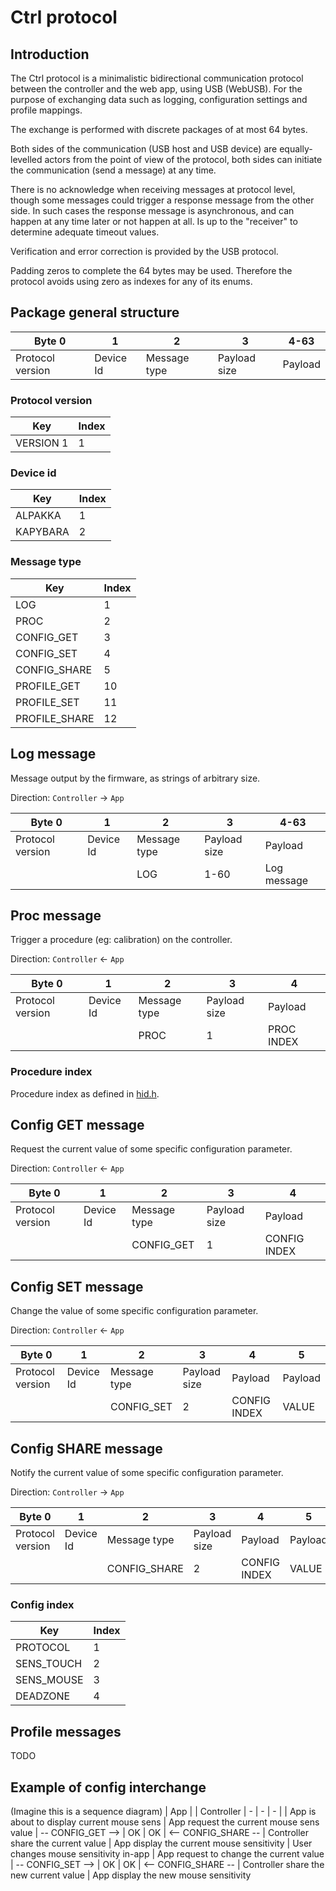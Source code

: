 # Ctrl protocol

## Introduction

The Ctrl protocol is a minimalistic bidirectional communication protocol between the controller and the web app, using USB (WebUSB). For the purpose of exchanging data such as logging, configuration settings and profile mappings.

The exchange is performed with discrete packages of at most 64 bytes.

Both sides of the communication (USB host and USB device) are equally-levelled actors from the point of view of the protocol, both sides can initiate the communication (send a message) at any time.

There is no acknowledge when receiving messages at protocol level, though some messages could trigger a response message from the other side. In such cases the response message is asynchronous, and can happen at any time later or not happen at all. Is up to the "receiver" to determine adequate timeout values.

Verification and error correction is provided by the USB protocol.

Padding zeros to complete the 64 bytes may be used. Therefore the protocol avoids using zero as indexes for any of its enums.

## Package general structure

| Byte 0 | 1 | 2 | 3 | 4-63 |
| - | - | - | - | - |
| Protocol version | Device Id | Message type | Payload size | Payload

### Protocol version

| Key | Index |
| - | - |
| VERSION 1 | 1 |

### Device id

| Key | Index |
| - | - |
| ALPAKKA | 1
| KAPYBARA | 2

### Message type

| Key | Index |
| - | - |
LOG | 1
PROC | 2
CONFIG_GET | 3
CONFIG_SET | 4
CONFIG_SHARE | 5
PROFILE_GET | 10
PROFILE_SET | 11
PROFILE_SHARE | 12

## Log message
Message output by the firmware, as strings of arbitrary size.

Direction: `Controller` -> `App`

| Byte 0 | 1 | 2 | 3 | 4-63 |
| - | - | - | - | - |
| Protocol version | Device Id | Message type | Payload size | Payload
|                  |           | LOG          | 1-60         | Log message

## Proc message
Trigger a procedure (eg: calibration) on the controller.

Direction: `Controller` <- `App`

| Byte 0 | 1 | 2 | 3 | 4 |
| - | - | - | - | - |
| Protocol version | Device Id | Message type | Payload size | Payload
|                  |           | PROC         | 1            | PROC INDEX

### Procedure index
Procedure index as defined in [hid.h](/src/headers/hid.h#L179).

## Config GET message
Request the current value of some specific configuration parameter.

Direction: `Controller` <- `App`

| Byte 0 | 1 | 2 | 3 | 4 |
| - | - | - | - | - |
| Protocol version | Device Id | Message type | Payload size | Payload
|                  |           | CONFIG_GET   | 1            | CONFIG INDEX

## Config SET message
Change the value of some specific configuration parameter.

Direction: `Controller` <- `App`

| Byte 0 | 1 | 2 | 3 | 4 | 5 |
| - | - | - | - | - | - |
| Protocol version | Device Id | Message type | Payload size | Payload      | Payload
|                  |           | CONFIG_SET   | 2            | CONFIG INDEX | VALUE

## Config SHARE message
Notify the current value of some specific configuration parameter.

Direction: `Controller` -> `App`

| Byte 0 | 1 | 2 | 3 | 4 | 5 |
| - | - | - | - | - | - |
| Protocol version | Device Id | Message type | Payload size | Payload      | Payload
|                  |           | CONFIG_SHARE | 2            | CONFIG INDEX | VALUE

### Config index

| Key | Index |
| - | - |
| PROTOCOL | 1
| SENS_TOUCH | 2
| SENS_MOUSE | 3
| DEADZONE | 4

## Profile messages
TODO

## Example of config interchange

(Imagine this is a sequence diagram)
| App |  | Controller
| - | - | - |
| App is about to display current mouse sens
| App request the current mouse sens value | -- CONFIG_GET --> | OK
| OK | <-- CONFIG_SHARE -- | Controller share the current value
| App display the current mouse sensitivity
| User changes mouse sensitivity in-app
| App request to change the current value | -- CONFIG_SET --> | OK
| OK | <-- CONFIG_SHARE -- | Controller share the new current value
| App display the new mouse sensitivity
